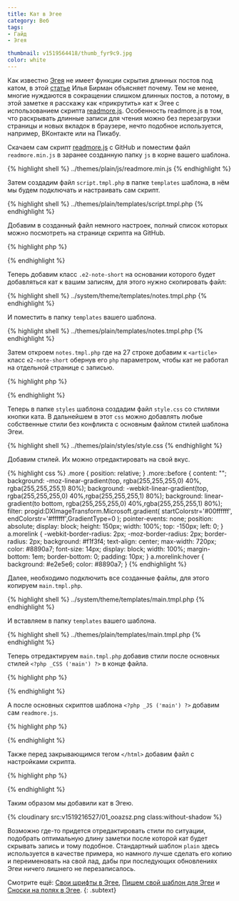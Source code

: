 ```yaml
---
title: Кат в Эгее
category: Веб
tags:
- Гайд
- Эгея

thumbnail: v1519564418/thumb_fyr9c9.jpg
color: white
---
```


Как известно [Эгея][1] не имеет функции скрытия длинных постов под катом, в этой [статье][2] Илья Бирман объясняет почему. Тем не менее, многие нуждаются в сокращении слишком длинных постов, а потому, в этой заметке я расскажу как «прикрутить» кат к Эгее с использованием скрипта [readmore.js][3]. Особенность readmore.js в том, что раскрывать длинные записи для чтения можно без перезагрузки страницы и новых вкладок в браузере, нечто подобное используется, например, ВКонтакте или на Пикабу.

<!-- more -->

Скачаем сам скрипт [readmore.js][4] с GitHub и поместим файл `readmore.min.js` в заранее созданную папку `js` в корне вашего шаблона.

{% highlight shell %}
../themes/plain/js/readmore.min.js
{% endhighlight %}

Затем создадим файл `script.tmpl.php` в папке `templates` шаблона, в нём мы будем подключать и настраивать сам скрипт.

{% highlight shell %}
../themes/plain/templates/script.tmpl.php
{% endhighlight %}

Добавим в созданный файл немного настроек, полный список которых можно посмотреть на странице скрипта на GitHub.

{% highlight php %}
<script type="text/javascript">
    $('.e2-note-short').readmore({
        speed: 75, // Скорость раскрытия ката
        collapsedHeight: 1250, // Длинна заметки после которой будет добавлен кат
        moreLink: '<div class="more"><a class="morelink" href="#">Показать полностью</a></div>', // Классы кнокпи раскрытия ката
        lessLink: '' // Классы кнокпи скрытия ката
    });
</script>
{% endhighlight %}

Теперь добавим класс `.e2-note-short` на основании которого будет добавляться кат к вашим записям, для этого нужно скопировать файл:

{% highlight shell %}
../system/theme/templates/notes.tmpl.php
{% endhighlight %}

И поместить в папку `templates` вашего шаблона.

{% highlight shell %}
../themes/plain/templates/notes.tmpl.php
{% endhighlight %}

Затем откроем `notes.tmpl.php` где на 27 строке добавим к `<article>` класс `e2-note-short` обернув его `php` параметром, чтобы кат не работал на отдельной странице с записью.

{% highlight php %}
<article class="<?php if ($content['class'] != 'note') { ?>e2-note-short<?php } ?>">
{% endhighlight %}

Теперь в папке `styles` шаблона создадим файл `style.css` со стилями кнопки ката. В дальнейшем в этот `css` можно добавлять любые собственные стили без конфликта с основным файлом стилей шаблона Эгеи.

{% highlight shell %}
../themes/plain/styles/style.css
{% endhighlight %}

Добавим стилей. Их можно отредактировать на свой вкус.

{% highlight css %}
.more {
    position: relative;
}
.more::before {
    content: "";
    background: -moz-linear-gradient(top, rgba(255,255,255,0) 40%, rgba(255,255,255,1) 80%);
    background: -webkit-linear-gradient(top, rgba(255,255,255,0) 40%,rgba(255,255,255,1) 80%);
    background: linear-gradient(to bottom, rgba(255,255,255,0) 40%,rgba(255,255,255,1) 80%);
    filter: progid:DXImageTransform.Microsoft.gradient( startColorstr='#00ffffff', endColorstr='#ffffff',GradientType=0 ); 
    pointer-events: none;
    position: absolute;
    display: block;
    height: 150px;
    width: 100%;
    top: -150px;
    left: 0;
}
a.morelink {
    -webkit-border-radius: 2px;
    -moz-border-radius: 2px;
    border-radius: 2px;
    background: #f1f3f4;
    text-align: center;
    max-width: 720px;
    color: #8890a7;
    font-size: 14px;
    display: block;
    width: 100%;
    margin-bottom: 1em;
    border-bottom: 0;
    padding: 10px;
}
a.morelink:hover {
    background: #e2e5e6;
    color: #8890a7;
}
{% endhighlight %}

Далее, необходимо подключить все созданные файлы, для этого копируем `main.tmpl.php`.

{% highlight shell %}
../system/theme/templates/main.tmpl.php
{% endhighlight %}

И вставляем в папку `templates` вашего шаблона.

{% highlight shell %}
../themes/plain/templates/main.tmpl.php
{% endhighlight %}

Теперь отредактируем `main.tmpl.php` добавив стили после основных стилей `<?php _CSS ('main') ?>` в конце файла.

{% highlight php %}
<?php _CSS ('style') ?>
{% endhighlight %}

А после основных скриптов шаблона `<?php _JS ('main') ?>` добавим сам `readmore.js`.

{% highlight php %}
<?php _JS ('readmore.min') ?>
{% endhighlight %}

Также перед закрывающимся тегом `</html>` добавим файл с настройками скрипта.

{% highlight php %}
<?php _T ('script') ?>
{% endhighlight %}

Таким образом мы добавили кат в Эгею. 

{% cloudinary src:v1519216527/01_ooazsz.png class:without-shadow %}

Возможно где-то придется отредактировать стили по ситуации, подобрать оптимальную длину заметки после которой кат будет скрывать запись и тому подобное. Стандартный шаблон `plain` здесь используется в качестве примера, но намного лучше сделать его копию и переименовать на свой лад, дабы при последующих обновлениях Эгеи ничего лишнего не перезаписалось.

Смотрите ещё: [Свои шрифты в Эгее][5], [Пишем свой шаблон для Эгеи][6] и [Сноски на полях в Эгее][7].
{: .subtext}

[1]:    https://blogengine.ru
[2]:    https://ilyabirman.ru/meanwhile/all/no-cut-in-aegea/
[3]:    http://jedfoster.com/Readmore.js/
[4]:    https://github.com/jedfoster/Readmore.js
[5]:    /blog/svoi-shrifty-v-egee/
[6]:    /blog/pishem-svoy-shablon-dlya-egei/
[7]:    /blog/snoski-na-poljah-v-egee/
